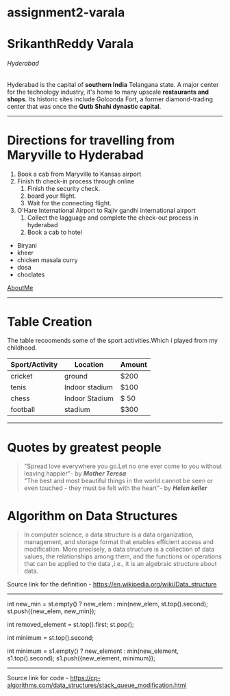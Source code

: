 # assignment2-varala
# SrikanthReddy Varala
###### Hyderabad

Hyderabad is the capital of **southern India** Telangana state. A major center for the technology industry, it's home to many upscale **restaurants and shops**. Its historic sites include Golconda Fort, a former diamond-trading center that was once the **Qutb Shahi dynastic capital**.

---


# Directions for travelling from Maryville to Hyderabad
1. Book a cab from Maryville to Kansas airport
2. Finish th check-in process through online
    1. Finish the security check.
    2. board your flight.
    3. Wait for the connecting flight.
3. O'Hare International Airport to Rajiv gandhi international airport
    1. Collect the lagguage and complete the check-out process in hyderabad
    2. Book a cab to hotel

* Biryani
* kheer
* chicken masala curry
* dosa
* choclates

[AboutMe](https://github.com/srikanthvarala/assignment2-varala/blob/main/AboutMe.md)

---

# Table Creation

The table recoomends some of the sport activities.Which i played from my childhood.


|    Sport/Activity  |   Location      |   Amount   |
|    ----            |   ----          |   ----     |
|   cricket          |  ground         |   $200     |
|   tenis            |  Indoor stadium |   $100     |
|   chess            |  Indoor Stadium |   $ 50     |
|   football         |  stadium        |   $300     |

---

# Quotes by greatest people

> "Spread love everywhere you go.Let no one ever come to you without leaving happier"- by ***Mother Teresa***<br>
> "The best and most beautiful things in the world cannot be seen or even touched - they must be felt with the heart"- by ***Helen keller***


# Algorithm on Data Structures

> In computer science, a data structure is a data organization, management, and storage format that enables efficient access and modification. More precisely, a data structure is a collection of data values, the relationships among them, and the functions or operations that can be applied to the data ,i.e., it is an algebraic structure about data.


Source link for the definition - <https://en.wikipedia.org/wiki/Data_structure>

---

int new_min = st.empty() ? new_elem : min(new_elem, st.top().second);
st.push({new_elem, new_min});

int removed_element = st.top().first;
st.pop();

int minimum = st.top().second;

int minimum = s1.empty() ? new_element : min(new_element, s1.top().second);
s1.push({new_element, minimum});

---
Source link for code  - <https://cp-algorithms.com/data_structures/stack_queue_modification.html>

